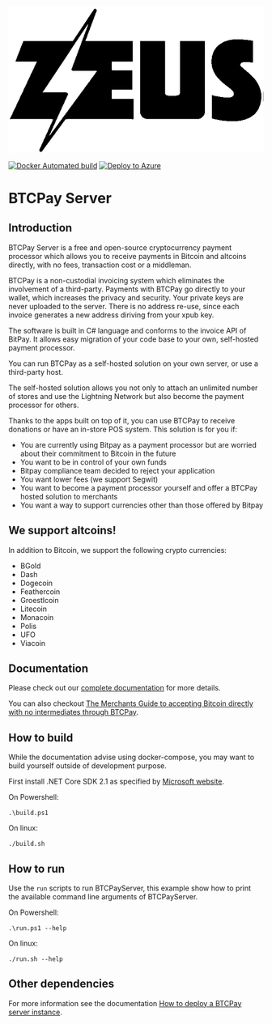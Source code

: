 
![BTCPay Server](BTCPayServer/wwwroot/img/btc_pay_BG_twitter.png)

[![Docker Automated build](https://img.shields.io/docker/automated/jrottenberg/ffmpeg.svg)](https://hub.docker.com/r/nicolasdorier/btcpayserver/)
[![Deploy to Azure](https://azuredeploy.net/deploybutton.svg)](https://portal.azure.com/#create/Microsoft.Template/uri/https%3A%2F%2Fraw.githubusercontent.com%2Fbtcpayserver%2Fbtcpayserver-azure%2Fmaster%2Fazuredeploy.json)

# BTCPay Server

## Introduction 

BTCPay Server is a free and open-source cryptocurrency payment processor which allows you to receive payments in Bitcoin and altcoins directly, with no fees, transaction cost or a middleman.

BTCPay is a non-custodial invoicing system which eliminates the involvement of a third-party. Payments with BTCPay go directly to your wallet, which increases the privacy and security. Your private keys are never uploaded to the server. There is no address re-use, since each invoice generates a new address diriving from your xpub key.

The software is built in C# language and conforms to the invoice API of BitPay. It allows easy migration of your code base to your own, self-hosted payment processor.

You can run BTCPay as a self-hosted solution on your own server, or use a third-party host.

The self-hosted solution allows you not only to attach an unlimited number of stores and use the Lightning Network but also become the payment processor for others.

Thanks to the apps built on top of it, you can use BTCPay to receive donations or have an in-store POS system.
This solution is for you if:

* You are currently using Bitpay as a payment processor but are worried about their commitment to Bitcoin in the future
* You want to be in control of your own funds
* Bitpay compliance team decided to reject your application
* You want lower fees (we support Segwit)
* You want to become a payment processor yourself and offer a BTCPay hosted solution to merchants
* You want a way to support currencies other than those offered by Bitpay

## We support altcoins!

In addition to Bitcoin, we support the following crypto currencies:

* BGold
* Dash
* Dogecoin
* Feathercoin
* Groestlcoin
* Litecoin
* Monacoin
* Polis
* UFO
* Viacoin

## Documentation

Please check out our [complete documentation](https://github.com/btcpayserver/btcpayserver-doc) for more details.

You can also checkout [The Merchants Guide to accepting Bitcoin directly with no intermediates through BTCPay](https://www.reddit.com/r/Bitcoin/comments/81h1oy/the_merchants_guide_to_accepting_bitcoin_directly/).

## How to build

While the documentation advise using docker-compose, you may want to build yourself outside of development purpose.

First install .NET Core SDK 2.1 as specified by [Microsoft website](https://www.microsoft.com/net/download/dotnet-core).

On Powershell:
```
.\build.ps1
```

On linux:
```
./build.sh
```

## How to run

Use the `run` scripts to run BTCPayServer, this example show how to print the available command line arguments of BTCPayServer.

On Powershell:
```
.\run.ps1 --help
```

On linux:
```
./run.sh --help
```

## Other dependencies

For more information see the documentation [How to deploy a BTCPay server instance](https://github.com/btcpayserver/btcpayserver-doc/#deployment).

